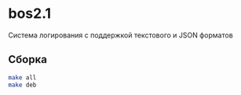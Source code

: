 # bos2.1 

Система логирования с поддержкой текстового и JSON форматов

## Сборка
```bash
make all
make deb
